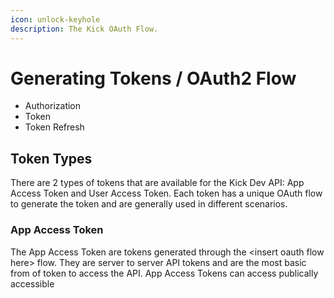 ```yaml
---
icon: unlock-keyhole
description: The Kick OAuth Flow.
---
```


# Generating Tokens / OAuth2 Flow

* Authorization
* Token
* Token Refresh



## Token Types

There are 2 types of tokens that are available for the Kick Dev API: App Access Token and User Access Token. Each token has a unique OAuth flow to generate the token and are generally used in different scenarios.

### App Access Token

The App Access Token are tokens generated through the \<insert oauth flow here> flow. They are server to server API tokens and are the most basic  from of token to access the API. App Access Tokens can access publically accessible





